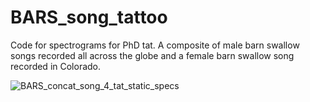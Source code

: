 # BARS_song_tattoo
Code for spectrograms for PhD tat. A composite of male barn swallow songs recorded all across the globe and a female barn swallow song recorded in Colorado.

![BARS_concat_song_4_tat_static_specs](BARS_concat_song_4_tat_static_specs/BW_spectrogram_for_tattoo.png)
